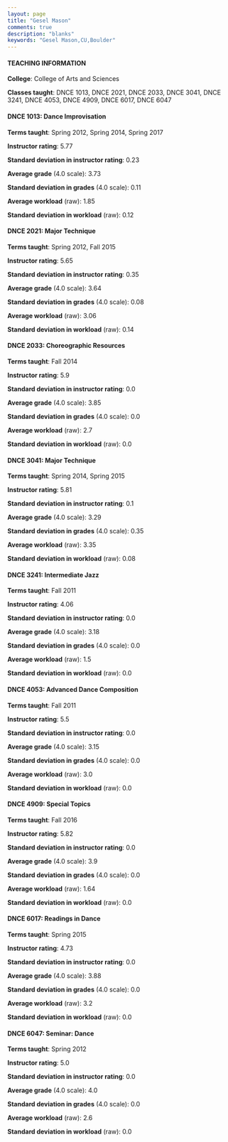 ```yaml
---
layout: page
title: "Gesel Mason" 
comments: true
description: "blanks"
keywords: "Gesel Mason,CU,Boulder"
---
```

<head>
<script src="https://ajax.googleapis.com/ajax/libs/jquery/2.1.3/jquery.min.js"></script>
<script src="https://dl.dropboxusercontent.com/s/pc42nxpaw1ea4o9/highcharts.js?dl=0"></script>
<!-- <script src="../assets/js/highcharts.js"></script> -->
<style type="text/css">@font-face {
	font-family: "Bebas Neue";
	src: url(https://www.filehosting.org/file/details/544349/BebasNeue Regular.otf) format("opentype");
	}
	h1.Bebas { 
		font-family: "Bebas Neue", Verdana, Tahoma;
	}
</style>
</head>
	   
#### TEACHING INFORMATION

**College**: College of Arts and Sciences

**Classes taught**: DNCE 1013, DNCE 2021, DNCE 2033, DNCE 3041, DNCE 3241, DNCE 4053, DNCE 4909, DNCE 6017, DNCE 6047

#### DNCE 1013: Dance Improvisation

**Terms taught**: Spring 2012, Spring 2014, Spring 2017

**Instructor rating**: 5.77

**Standard deviation in instructor rating**: 0.23

**Average grade** (4.0 scale): 3.73

**Standard deviation in grades** (4.0 scale): 0.11

**Average workload** (raw): 1.85

**Standard deviation in workload** (raw): 0.12

#### DNCE 2021: Major Technique

**Terms taught**: Spring 2012, Fall 2015

**Instructor rating**: 5.65

**Standard deviation in instructor rating**: 0.35

**Average grade** (4.0 scale): 3.64

**Standard deviation in grades** (4.0 scale): 0.08

**Average workload** (raw): 3.06

**Standard deviation in workload** (raw): 0.14

#### DNCE 2033: Choreographic Resources

**Terms taught**: Fall 2014

**Instructor rating**: 5.9

**Standard deviation in instructor rating**: 0.0

**Average grade** (4.0 scale): 3.85

**Standard deviation in grades** (4.0 scale): 0.0

**Average workload** (raw): 2.7

**Standard deviation in workload** (raw): 0.0

#### DNCE 3041: Major Technique

**Terms taught**: Spring 2014, Spring 2015

**Instructor rating**: 5.81

**Standard deviation in instructor rating**: 0.1

**Average grade** (4.0 scale): 3.29

**Standard deviation in grades** (4.0 scale): 0.35

**Average workload** (raw): 3.35

**Standard deviation in workload** (raw): 0.08

#### DNCE 3241: Intermediate Jazz

**Terms taught**: Fall 2011

**Instructor rating**: 4.06

**Standard deviation in instructor rating**: 0.0

**Average grade** (4.0 scale): 3.18

**Standard deviation in grades** (4.0 scale): 0.0

**Average workload** (raw): 1.5

**Standard deviation in workload** (raw): 0.0

#### DNCE 4053: Advanced Dance Composition

**Terms taught**: Fall 2011

**Instructor rating**: 5.5

**Standard deviation in instructor rating**: 0.0

**Average grade** (4.0 scale): 3.15

**Standard deviation in grades** (4.0 scale): 0.0

**Average workload** (raw): 3.0

**Standard deviation in workload** (raw): 0.0

#### DNCE 4909: Special Topics

**Terms taught**: Fall 2016

**Instructor rating**: 5.82

**Standard deviation in instructor rating**: 0.0

**Average grade** (4.0 scale): 3.9

**Standard deviation in grades** (4.0 scale): 0.0

**Average workload** (raw): 1.64

**Standard deviation in workload** (raw): 0.0

#### DNCE 6017: Readings in Dance

**Terms taught**: Spring 2015

**Instructor rating**: 4.73

**Standard deviation in instructor rating**: 0.0

**Average grade** (4.0 scale): 3.88

**Standard deviation in grades** (4.0 scale): 0.0

**Average workload** (raw): 3.2

**Standard deviation in workload** (raw): 0.0

#### DNCE 6047: Seminar: Dance

**Terms taught**: Spring 2012

**Instructor rating**: 5.0

**Standard deviation in instructor rating**: 0.0

**Average grade** (4.0 scale): 4.0

**Standard deviation in grades** (4.0 scale): 0.0

**Average workload** (raw): 2.6

**Standard deviation in workload** (raw): 0.0


